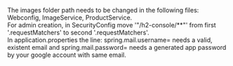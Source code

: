 The images folder path needs to be changed in the following files: Webconfig, ImageService, ProductService.  
For admin creation, in SecurityConfig move '"/h2-console/**"' from first '.requestMatchers' to second '.requestMatchers'.  
In application.properties the line: spring.mail.username= needs a valid, existent email and spring.mail.password= needs a generated app password by your google account with same email.  
